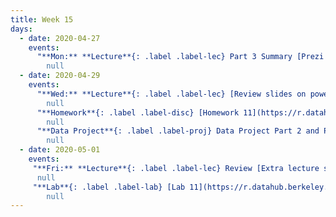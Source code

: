 ```yaml
---
title: Week 15
days:
  - date: 2020-04-27
    events:
      "**Mon:** **Lecture**{: .label .label-lec} Part 3 Summary [Prezi summary of PH142](https://prezi.com/p/xpqdo6z9nbhw/learning-from-data/)[page with recorded review sessions](https://bcourses.berkeley.edu/courses/1490339/pages/review-sessions)":
        null
  - date: 2020-04-29
    events:
      "**Wed:** **Lecture**{: .label .label-lec} [Review slides on power](https://ph142-ucb.github.io/sp20/src/lec/review2_power.pdf)":
        null
      "**Homework**{: .label .label-disc} [Homework 11](https://r.datahub.berkeley.edu/) (Due May 5)":
        null
      "**Data Project**{: .label .label-proj} Data Project Part 2 and Part 3 Due":
        null
  - date: 2020-05-01
    events:
     "**Fri:** **Lecture**{: .label .label-lec} Review [Extra lecture slides on bootstrap and permutations](https://ph142-ucb.github.io/sp20/src/lec/L3_8_v3.pdf) [wrap up and review slides](https://ph142-ucb.github.io/sp20/src/lec/wrap_up.pdf)":
      null
     "**Lab**{: .label .label-lab} [Lab 11](https://r.datahub.berkeley.edu/) (Due May 5) [(recording)](https://bcourses.berkeley.edu/courses/1490339/pages/lab-11)":
        null
---
```

